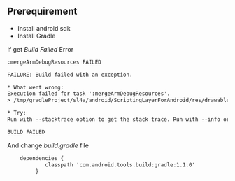 ## Prerequirement
- Install android sdk
- Install Gradle


If get *Build Failed* Error
```xml
:mergeArmDebugResources FAILED

FAILURE: Build failed with an exception.

* What went wrong:
Execution failed for task ':mergeArmDebugResources'.
> /tmp/gradleProject/sl4a/android/ScriptingLayerForAndroid/res/drawable/atari_small_notice.txt: Error: The file name must end with .xml or .png

* Try:
Run with --stacktrace option to get the stack trace. Run with --info or --debug option to get more log output.

BUILD FAILED
```

And change *build.gradle* file

```xml
    dependencies {
            classpath 'com.android.tools.build:gradle:1.1.0'
	     }
```	